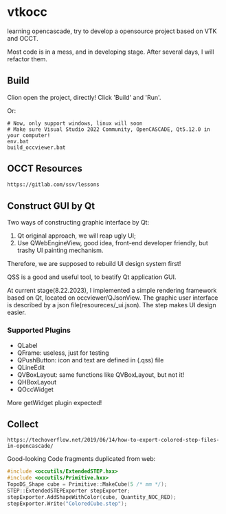 # vtkocc

learning opencascade, try to develop a opensource project based on VTK and OCCT.

Most code is in a mess, and in developing stage. After several days, I will refactor them.


## Build

Clion open the project, directly! Click 'Build' and 'Run'.

Or:

```shell
# Now, only support windows, linux will soon
# Make sure Visual Studio 2022 Community, OpenCASCADE, Qt5.12.0 in your computer!
env.bat
build_occviewer.bat
```

## OCCT Resources

```txt
https://gitlab.com/ssv/lessons
```

## Construct GUI by Qt

Two ways of constructing graphic interface by Qt:

1.   Qt original approach, we will reap ugly UI;
2.   Use QWebEngineView, good idea, front-end developer friendly, but trashy UI painting mechanism.

Therefore, we are supposed to rebuild UI design system first!

QSS is a good and useful tool, to beatify Qt application GUI.

At current stage(8.22.2023), I implemented a simple rendering framework based on Qt, located on occviewer/QJsonView.  The graphic user interface is described by a json file(resoureces/_ui.json).  The step makes UI design easier.

### Supported Plugins

- QLabel
- QFrame: useless, just for testing
- QPushButton: icon and text are defined in (.qss) file
- QLineEdit
- QVBoxLayout: same functions like QVBoxLayout, but not it!
- QHBoxLayout
- QOccWidget

More getWidget plugin expected!

## Collect

```text
https://techoverflow.net/2019/06/14/how-to-export-colored-step-files-in-opencascade/
```

Good-looking Code fragments duplicated from web:

```c++
#include <occutils/ExtendedSTEP.hxx>
#include <occutils/Primitive.hxx>
TopoDS_Shape cube = Primitive::MakeCube(5 /* mm */);
STEP::ExtendedSTEPExporter stepExporter;
stepExporter.AddShapeWithColor(cube, Quantity_NOC_RED);
stepExporter.Write("ColoredCube.step");
```
